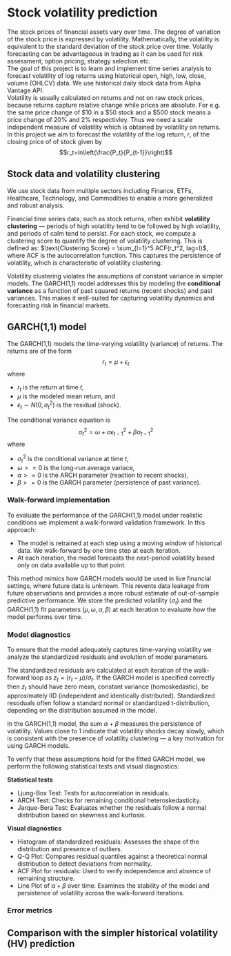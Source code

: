 # Stock volatility prediction
The stock prices of financial assets vary over time. The degree of variation of the stock price is expressed by volatility. Mathematically, the volatility is equivalent to the standard deviation of the stock price over time. Volatily forecasting can be advantageous in trading as it can be used for risk assessment, option pricing, strategy selection etc.
<br>
The goal of this project is to learn and implement time series analysis to forecast volatility of log returns using historical open, high, low, close, volume (OHLCV) data. We use historical daily stock data from Alpha Vantage API.
<br>
Volatility is usually calculated on returns and not on raw stock prices, because returns capture relative change while prices are absolute. For e.g. the same price change of $10 in a $50 stock and a $500 stock means a price change of 20% and 2% respectivley. Thus we need a scale independent measure of volatility which is obtained by volatility on returns. In this project we aim to forecast the volatility of the log return, $r$, of the closing price of of stock given by 
<br>
$$r_t=ln\left(\frac{P_t}{P_{t-1}}\right)$$

## Stock data and volatility clustering
We use stock data from multiple sectors including Finance, ETFs, Healthcare, Technology, and Commodities to enable a more generalized and robust analysis. 

Financial time series data, such as stock returns, often exhibit **volatility clustering** — periods of high volatility tend to be followed by high volatility, and periods of calm tend to persist. For each stock, we compute a clustering score to quantify the degree of volatility clustering. This is defined as:
$\text{Clustering Score} = \sum_{l=1}^5 ACF(r_t^2, lag=l)$,
where ACF is the autocorrelation function. This captures the persistence of volatility, which is characteristic of volatility clustering.

Volatility clustering violates the assumptions of constant variance in simpler models. The GARCH(1,1) model addresses this by modeling the **conditional variance** as a function of past squared returns (recent shocks) and past variances. This makes it well-suited for capturing volatility dynamics and forecasting risk in financial markets.


## GARCH(1,1) model
The GARCH(1,1) models the time-varying volatility (variance) of returns. The returns are of the form
$$r_t=\mu+\epsilon_t$$
where 
- $r_t$ is the return at time $t$, 
- $\mu$ is the modeled mean return, and 
- $\epsilon_t \sim N(0,\sigma_t^2)$ is the residual (shock). 

The conditional variance equation is
$$\sigma_t^2=\omega+\alpha\epsilon_{t-1}^2+\beta\sigma_{t-1}^2$$
where
- $\sigma_t^2$ is the conditional variance at time $t$,
- $\omega>=0$ is the long-run average variace,
- $\alpha>=0$ is the ARCH parameter (reaction to recent shocks),
- $\beta>=0$ is the GARCH parameter (persistence of past variance).

### Walk-forward implementation
To evaluate the performance of the GARCH(1,1) model under realistic conditions we implement a walk-forward validation framework. In this approach:
- The model is retrained at each step using a moving window of historical data. We walk-forward by one time step at each iteration.
- At each iteration, the model forecasts the next-period volatility based only on data available up to that point.

This method mimics how GARCH models would be used in live financial settings, where future data is unknown. This revents data leakage from future observations and provides a more robust estimate of out-of-sample predictive performance. We store the predicted volatility ($\sigma_t$) and the GARCH(1,1) fit parameters $(\mu, \omega, \alpha, \beta)$ at each iteration to evaluate how the model performs over time.

### Model diagnostics
To ensure that the model adequately captures time-varying volatility we analyze the standardized residuals and evolution of model parameters. 

The standardized residuals are calculated at each iteration of the walk-forward loop as $z_t=(r_t-\mu)/\sigma_t$. If the GARCH model is specified correctly then $z_t$ should have zero mean, constant variance (homoskedastic), be approximately IID (independent and identically distributed). Standardized resoduals often follow a standard normal or standardized t-distribution, depending on the distribution assumed in the model.

In the GARCH(1,1) model, the sum $\alpha+\beta$ measures the persistence of volatility. Values close to 1 indicate that volatility shocks decay slowly, which is consistent with the presence of volatility clustering — a key motivation for using GARCH models.

To verify that these assumptions hold for the fitted GARCH model, we perform the following statistical tests and visual diagnostics:

**Statistical tests**
- Ljung-Box Test: Tests for autocorrelation in residuals.
- ARCH Test: Checks for remaining conditional heteroskedasticity.
- Jarque-Bera Test:  Evaluates whether the residuals follow a normal distribution based on skewness and kurtosis.

**Visual diagnostics**
- Histogram of standardized residuals: Assesses the shape of the distribution and presence of outliers.
- Q-Q Plot: Compares residual quantiles against a theoretical normal distribution to detect deviations from normality.
- ACF Plot for residuals: Used to verify independence and absence of remaining structure.
- Line Plot of $\alpha+\beta$ over time:  Examines the stability of the model and persistence of volatility across the walk-forward iterations.

### Error metrics

## Comparison with the simpler historical volatility (HV) prediction 








